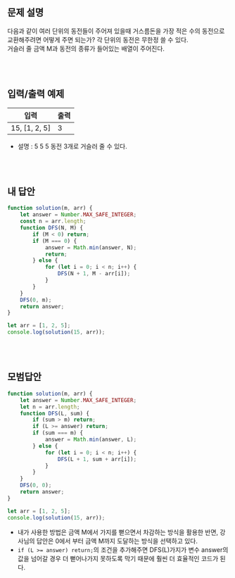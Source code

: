 ## 문제 설명

다음과 같이 여러 단위의 동전들이 주어져 있을때 거스름돈을 가장 적은 수의 동전으로 교환해주려면 어떻게 주면 되는가? 각 단위의 동전은 무한정 쓸 수 있다.<br />
거슬러 줄 금액 M과 동전의 종류가 들어있는 배열이 주어진다.

<br />
<br />

## 입력/출력 예제

| 입력          | 출력 |
| ------------- | ---- |
| 15, [1, 2, 5] | 3    |

-   설명 : 5 5 5 동전 3개로 거슬러 줄 수 있다.

<br />
<br />

## 내 답안

```js
function solution(m, arr) {
    let answer = Number.MAX_SAFE_INTEGER;
    const n = arr.length;
    function DFS(N, M) {
        if (M < 0) return;
        if (M === 0) {
            answer = Math.min(answer, N);
            return;
        } else {
            for (let i = 0; i < n; i++) {
                DFS(N + 1, M - arr[i]);
            }
        }
    }
    DFS(0, m);
    return answer;
}

let arr = [1, 2, 5];
console.log(solution(15, arr));
```

</br>
</br>

## 모범답안

```js
function solution(m, arr) {
    let answer = Number.MAX_SAFE_INTEGER;
    let n = arr.length;
    function DFS(L, sum) {
        if (sum > m) return;
        if (L >= answer) return;
        if (sum === m) {
            answer = Math.min(answer, L);
        } else {
            for (let i = 0; i < n; i++) {
                DFS(L + 1, sum + arr[i]);
            }
        }
    }
    DFS(0, 0);
    return answer;
}

let arr = [1, 2, 5];
console.log(solution(15, arr));
```

-   내가 사용한 방법은 금액 M에서 가지를 뻗으면서 차감하는 방식을 활용한 반면, 강사님의 답안은 0에서 부터 금액 M까지 도달하는 방식을 선택하고 있다.
-   <code>if (L >= answer) return;</code>의 조건을 추가해주면 DFS(L)가지가 변수 answer의 값을 넘어갈 경우 더 뻗어나가지 못하도록 막기 때문에 훨씬 더 효율적인 코드가 된다.
